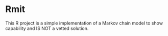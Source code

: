 # Rmit
This R project is a simple implementation of a Markov chain model to show capability and IS NOT a vetted solution. 
